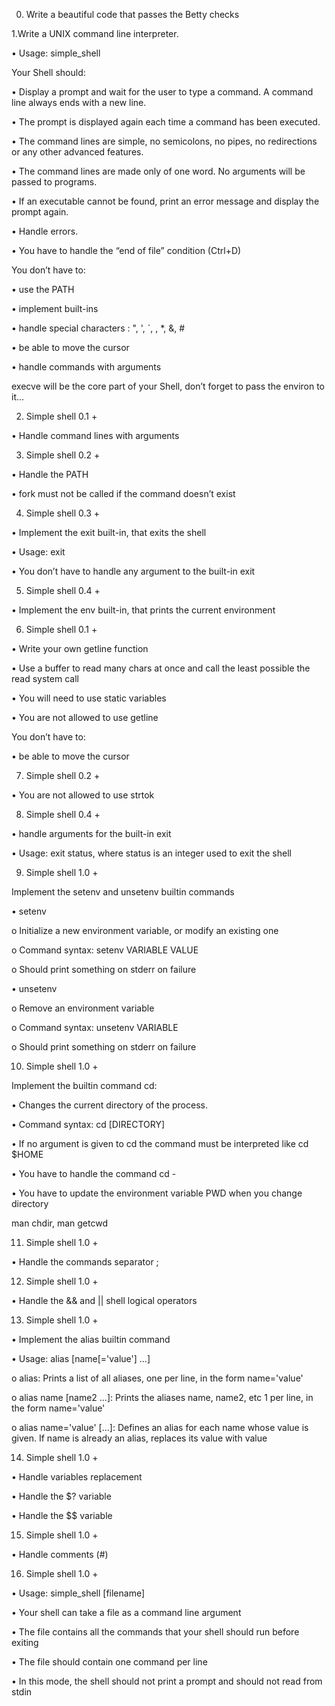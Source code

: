 0.	Write a beautiful code that passes the Betty checks

1.Write a UNIX command line interpreter.

•	Usage: simple_shell

Your Shell should:

•	Display a prompt and wait for the user to type a command. A command line always ends with a new line.

•	The prompt is displayed again each time a command has been executed.

•	The command lines are simple, no semicolons, no pipes, no redirections or any other advanced features.

•	The command lines are made only of one word. No arguments will be passed to programs.

•	If an executable cannot be found, print an error message and display the prompt again.

•	Handle errors.

•	You have to handle the “end of file” condition (Ctrl+D)

You don’t have to:

•	use the PATH

•	implement built-ins

•	handle special characters : ", ', `, \, *, &, #

•	be able to move the cursor

•	handle commands with arguments

execve will be the core part of your Shell, don’t forget to pass the environ to it…

2. Simple shell 0.1 +

•	Handle command lines with arguments

3. Simple shell 0.2 +

•	Handle the PATH

•	fork must not be called if the command doesn’t exist

4. Simple shell 0.3 +

•	Implement the exit built-in, that exits the shell

•	Usage: exit

•	You don’t have to handle any argument to the built-in exit

5. Simple shell 0.4 +

•	Implement the env built-in, that prints the current environment

6. Simple shell 0.1 +

•	Write your own getline function

•	Use a buffer to read many chars at once and call the least possible the read system call

•	You will need to use static variables

•	You are not allowed to use getline

You don’t have to:

•	be able to move the cursor

7. Simple shell 0.2 +

•	You are not allowed to use strtok

8. Simple shell 0.4 +

•	handle arguments for the built-in exit

•	Usage: exit status, where status is an integer used to exit the shell

9. Simple shell 1.0 +

Implement the setenv and unsetenv builtin commands

•	setenv

o	Initialize a new environment variable, or modify an existing one

o	Command syntax: setenv VARIABLE VALUE

o	Should print something on stderr on failure

•	unsetenv

o	Remove an environment variable

o	Command syntax: unsetenv VARIABLE

o	Should print something on stderr on failure

10. Simple shell 1.0 +

Implement the builtin command cd:

•	Changes the current directory of the process.

•	Command syntax: cd [DIRECTORY]

•	If no argument is given to cd the command must be interpreted like cd $HOME

•	You have to handle the command cd -

•	You have to update the environment variable PWD when you change directory

man chdir, man getcwd

11. Simple shell 1.0 +

•	Handle the commands separator ;

12. Simple shell 1.0 +

•	Handle the && and || shell logical operators

13. Simple shell 1.0 +

•	Implement the alias builtin command

•	Usage: alias [name[='value'] ...]

o	alias: Prints a list of all aliases, one per line, in the form name='value'

o	alias name [name2 ...]: Prints the aliases name, name2, etc 1 per line, in the form name='value'

o	alias name='value' [...]: Defines an alias for each name whose value is given. If name is already an alias, replaces its value with value

14. Simple shell 1.0 +

•	Handle variables replacement

•	Handle the $? variable

•	Handle the $$ variable

15. Simple shell 1.0 +

•	Handle comments (#)

16. Simple shell 1.0 +

•	Usage: simple_shell [filename]

•	Your shell can take a file as a command line argument

•	The file contains all the commands that your shell should run before exiting

•	The file should contain one command per line

•	In this mode, the shell should not print a prompt and should not read from stdin
